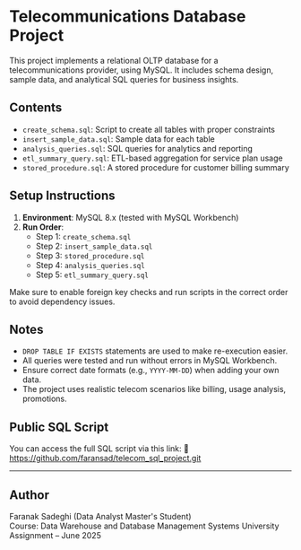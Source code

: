 # Telecommunications Database Project 

This project implements a relational OLTP database for a telecommunications provider, using MySQL. It includes schema design, sample data, and analytical SQL queries for business insights.

## Contents
- `create_schema.sql`: Script to create all tables with proper constraints
- `insert_sample_data.sql`: Sample data for each table
- `analysis_queries.sql`: SQL queries for analytics and reporting
- `etl_summary_query.sql`: ETL-based aggregation for service plan usage
- `stored_procedure.sql`: A stored procedure for customer billing summary

## Setup Instructions
1. **Environment**: MySQL 8.x (tested with MySQL Workbench)
2. **Run Order**:
   - Step 1: `create_schema.sql`
   - Step 2: `insert_sample_data.sql`
   - Step 3: `stored_procedure.sql` 
   - Step 4: `analysis_queries.sql`
   - Step 5: `etl_summary_query.sql`

Make sure to enable foreign key checks and run scripts in the correct order to avoid dependency issues.

## Notes
- `DROP TABLE IF EXISTS` statements are used to make re-execution easier.
- All queries were tested and run without errors in MySQL Workbench.
- Ensure correct date formats (e.g., `YYYY-MM-DD`) when adding your own data.
- The project uses realistic telecom scenarios like billing, usage analysis, promotions.

## Public SQL Script
You can access the full SQL script via this link:
📎 https://github.com/faransad/telecom_sql_project.git 

---

## Author
Faranak Sadeghi (Data Analyst Master's Student)  
Course: Data Warehouse and Database Management Systems
University Assignment – June 2025
